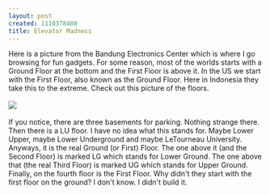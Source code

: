 ```yaml
--- 
layout: post
created: 1110378480
title: Elevator Madness
---
```

Here is a picture from the Bandung Electronics Center which is where I go browsing for fun gadgets.  For some reason, most of the worlds starts with a Ground Floor at the bottom and the First Floor is above it.  In the US we start with the First Floor, also known as the Ground Floor.  Here in Indonesia they take this to the extreme.  Check out this picture of the floors.<br /><br /><img src="/sites/default/files/blog/bl-elevator.jpg" /><br /><br />If you notice, there are three basements for parking.  Nothing strange there.  Then there is a LU floor.  I have no idea what this stands for.  Maybe Lower Upper, maybe Lower Underground and maybe LeTourneau University.  Anyways, it is the real Ground (or First) Floor.  The one above it (and the Second Floor) is marked LG which stands for Lower Ground.  The one above that (the real Third Floor) is marked UG which stands for Upper Ground.  Finally, on the fourth floor is the First Floor.  Why didn't they start with the first floor on the ground?  I don't know.  I didn't build it.
